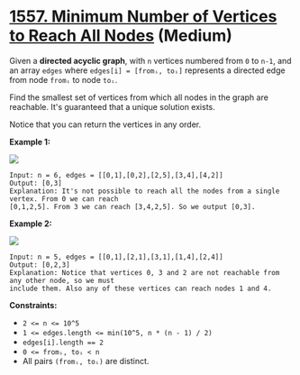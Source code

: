 # [1557. Minimum Number of Vertices to Reach All Nodes][link] (Medium)

[link]: https://leetcode.com/problems/minimum-number-of-vertices-to-reach-all-nodes/

Given a **directed acyclic graph**, with `n` vertices numbered from `0` to `n-1`, and an array
`edges` where `edges[i] = [fromᵢ, toᵢ]` represents a directed edge from node `fromᵢ` to node `toᵢ`.

Find the smallest set of vertices from which all nodes in the graph are reachable. It's guaranteed
that a unique solution exists.

Notice that you can return the vertices in any order.

**Example 1:**

![](https://assets.leetcode.com/uploads/2020/07/07/untitled22.png)

```
Input: n = 6, edges = [[0,1],[0,2],[2,5],[3,4],[4,2]]
Output: [0,3]
Explanation: It's not possible to reach all the nodes from a single vertex. From 0 we can reach
[0,1,2,5]. From 3 we can reach [3,4,2,5]. So we output [0,3].
```

**Example 2:**

![](https://assets.leetcode.com/uploads/2020/07/07/untitled.png)

```
Input: n = 5, edges = [[0,1],[2,1],[3,1],[1,4],[2,4]]
Output: [0,2,3]
Explanation: Notice that vertices 0, 3 and 2 are not reachable from any other node, so we must
include them. Also any of these vertices can reach nodes 1 and 4.
```

**Constraints:**

- `2 <= n <= 10^5`
- `1 <= edges.length <= min(10^5, n * (n - 1) / 2)`
- `edges[i].length == 2`
- `0 <= fromᵢ, toᵢ < n`
- All pairs `(fromᵢ, toᵢ)` are distinct.
